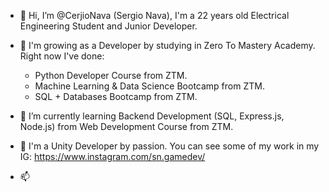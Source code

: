 - 👋 Hi, I’m @CerjioNava (Sergio Nava), I'm a 22 years old Electrical Engineering Student and Junior Developer.
- 👀 I'm growing as a Developer by studying in Zero To Mastery Academy. Right now I've done:
  
  * Python Developer Course from ZTM.
  * Machine Learning & Data Science Bootcamp from ZTM.
  * SQL + Databases Bootcamp from ZTM.
  
- 🌱 I’m currently learning Backend Development (SQL, Express.js, Node.js) from Web Development Course from ZTM.
- 💞️ I'm a Unity Developer by passion. You can see some of my work in my IG: https://www.instagram.com/sn.gamedev/
- 📫 

